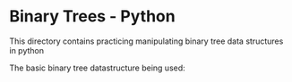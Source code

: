 # Binary Trees - Python

This directory contains practicing manipulating binary tree data structures in python<br>

The basic binary tree datastructure being used:

```Python
```

